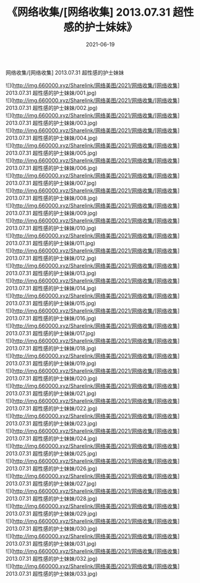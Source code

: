 ﻿---
layout: post
title:  《网络收集/[网络收集] 2013.07.31 超性感的护士妹妹》
date:   2021-06-19
img: http://img.660000.xyz/Sharelink/网络美图/2021/网络收集/[网络收集] 2013.07.31 超性感的护士妹妹/000.jpg
categories: [美女, 清纯, 唯美]
---

网络收集/[网络收集] 2013.07.31 超性感的护士妹妹

 ![](http://img.660000.xyz/Sharelink/网络美图/2021/网络收集/[网络收集] 2013.07.31 超性感的护士妹妹/001.jpg) <br>![](http://img.660000.xyz/Sharelink/网络美图/2021/网络收集/[网络收集] 2013.07.31 超性感的护士妹妹/002.jpg) <br>![](http://img.660000.xyz/Sharelink/网络美图/2021/网络收集/[网络收集] 2013.07.31 超性感的护士妹妹/003.jpg) <br>![](http://img.660000.xyz/Sharelink/网络美图/2021/网络收集/[网络收集] 2013.07.31 超性感的护士妹妹/004.jpg) <br>![](http://img.660000.xyz/Sharelink/网络美图/2021/网络收集/[网络收集] 2013.07.31 超性感的护士妹妹/005.jpg) <br>![](http://img.660000.xyz/Sharelink/网络美图/2021/网络收集/[网络收集] 2013.07.31 超性感的护士妹妹/006.jpg) <br>![](http://img.660000.xyz/Sharelink/网络美图/2021/网络收集/[网络收集] 2013.07.31 超性感的护士妹妹/007.jpg) <br>![](http://img.660000.xyz/Sharelink/网络美图/2021/网络收集/[网络收集] 2013.07.31 超性感的护士妹妹/008.jpg) <br>![](http://img.660000.xyz/Sharelink/网络美图/2021/网络收集/[网络收集] 2013.07.31 超性感的护士妹妹/009.jpg) <br>![](http://img.660000.xyz/Sharelink/网络美图/2021/网络收集/[网络收集] 2013.07.31 超性感的护士妹妹/010.jpg) <br>![](http://img.660000.xyz/Sharelink/网络美图/2021/网络收集/[网络收集] 2013.07.31 超性感的护士妹妹/011.jpg) <br>![](http://img.660000.xyz/Sharelink/网络美图/2021/网络收集/[网络收集] 2013.07.31 超性感的护士妹妹/012.jpg) <br>![](http://img.660000.xyz/Sharelink/网络美图/2021/网络收集/[网络收集] 2013.07.31 超性感的护士妹妹/013.jpg) <br>![](http://img.660000.xyz/Sharelink/网络美图/2021/网络收集/[网络收集] 2013.07.31 超性感的护士妹妹/014.jpg) <br>![](http://img.660000.xyz/Sharelink/网络美图/2021/网络收集/[网络收集] 2013.07.31 超性感的护士妹妹/015.jpg) <br>![](http://img.660000.xyz/Sharelink/网络美图/2021/网络收集/[网络收集] 2013.07.31 超性感的护士妹妹/016.jpg) <br>![](http://img.660000.xyz/Sharelink/网络美图/2021/网络收集/[网络收集] 2013.07.31 超性感的护士妹妹/017.jpg) <br>![](http://img.660000.xyz/Sharelink/网络美图/2021/网络收集/[网络收集] 2013.07.31 超性感的护士妹妹/018.jpg) <br>![](http://img.660000.xyz/Sharelink/网络美图/2021/网络收集/[网络收集] 2013.07.31 超性感的护士妹妹/019.jpg) <br>![](http://img.660000.xyz/Sharelink/网络美图/2021/网络收集/[网络收集] 2013.07.31 超性感的护士妹妹/020.jpg) <br>![](http://img.660000.xyz/Sharelink/网络美图/2021/网络收集/[网络收集] 2013.07.31 超性感的护士妹妹/021.jpg) <br>![](http://img.660000.xyz/Sharelink/网络美图/2021/网络收集/[网络收集] 2013.07.31 超性感的护士妹妹/022.jpg) <br>![](http://img.660000.xyz/Sharelink/网络美图/2021/网络收集/[网络收集] 2013.07.31 超性感的护士妹妹/023.jpg) <br>![](http://img.660000.xyz/Sharelink/网络美图/2021/网络收集/[网络收集] 2013.07.31 超性感的护士妹妹/024.jpg) <br>![](http://img.660000.xyz/Sharelink/网络美图/2021/网络收集/[网络收集] 2013.07.31 超性感的护士妹妹/025.jpg) <br>![](http://img.660000.xyz/Sharelink/网络美图/2021/网络收集/[网络收集] 2013.07.31 超性感的护士妹妹/026.jpg) <br>![](http://img.660000.xyz/Sharelink/网络美图/2021/网络收集/[网络收集] 2013.07.31 超性感的护士妹妹/027.jpg) <br>![](http://img.660000.xyz/Sharelink/网络美图/2021/网络收集/[网络收集] 2013.07.31 超性感的护士妹妹/028.jpg) <br>![](http://img.660000.xyz/Sharelink/网络美图/2021/网络收集/[网络收集] 2013.07.31 超性感的护士妹妹/029.jpg) <br>![](http://img.660000.xyz/Sharelink/网络美图/2021/网络收集/[网络收集] 2013.07.31 超性感的护士妹妹/030.jpg) <br>![](http://img.660000.xyz/Sharelink/网络美图/2021/网络收集/[网络收集] 2013.07.31 超性感的护士妹妹/031.jpg) <br>![](http://img.660000.xyz/Sharelink/网络美图/2021/网络收集/[网络收集] 2013.07.31 超性感的护士妹妹/032.jpg) <br>![](http://img.660000.xyz/Sharelink/网络美图/2021/网络收集/[网络收集] 2013.07.31 超性感的护士妹妹/033.jpg) <br>